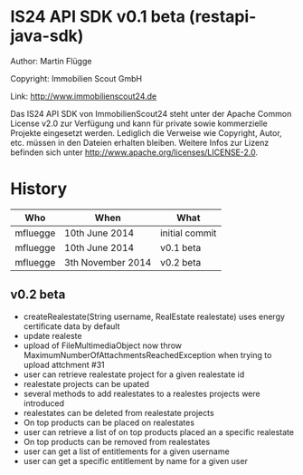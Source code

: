IS24 API SDK v0.1 beta (restapi-java-sdk)
==========================
Author:     Martin Flügge

Copyright:  Immobilien Scout GmbH

Link:       http://www.immobilienscout24.de


Das IS24 API SDK von ImmobilienScout24 steht unter der Apache Common License v2.0 zur Verfügung und kann für private sowie kommerzielle Projekte eingesetzt werden. Lediglich die Verweise wie Copyright, Autor, etc. müssen in den Dateien erhalten bleiben. Weitere Infos zur Lizenz befinden sich unter http://www.apache.org/licenses/LICENSE-2.0.

History
=======


Who  		  | When 		  | What
------------- | ------------- | ------------- 
mfluegge  	  | 10th June 2014| initial commit
mfluegge  	  | 10th June 2014| v0.1 beta
mfluegge  	  | 3th November 2014| v0.2 beta 




v0.2 beta
----------

- createRealestate(String username, RealEstate realestate) uses energy certificate data by default
- update realeste 
- upload of FileMultimediaObject now throw MaximumNumberOfAttachmentsReachedException when trying to upload attchment #31
- user can retrieve realestate project for a given realestate id
- realestate projects can be upated
- several methods to add realestates to a realestes projects were introduced
- realestates can be deleted from realestate projects
- On top products can be placed on realestates
- user can retrieve a list of on top products placed an a specific realestate
- On top products can be removed from realestates
- user can get a list of entitlements for a given username
- user can get a specific entitlement by name for a given user
